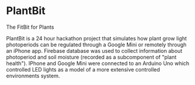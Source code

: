 # PlantBit
The FitBit for Plants

PlantBit is a 24 hour hackathon project that simulates how plant grow light photoperiods can be regulated through a Google Mini or remotely through an iPhone app. 
Firebase database was used to collect information about photoperiod and soil moisture (recorded as a subcomponent of "plant health").
IPhone and Google Mini were connected to an Arduino Uno which controlled LED lights as a model of a more extensive controlled environments system.

